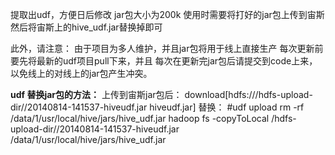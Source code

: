 提取出udf，方便日后修改
jar包大小为200k
使用时需要将打好的jar包上传到宙斯
然后将宙斯上的hive_udf.jar替换掉即可

此外，请注意：
由于项目为多人维护，并且jar包将用于线上直接生产
每次更新前要先将最新的udf项目pull下来，并且
每次在更新完jar包后请提交到code上来，以免线上的对线上的jar包产生冲突。

**udf 替换jar包的方法：**
上传到宙斯jar包后：
download[hdfs:///hdfs-upload-dir//20140814-141537-hiveudf.jar hiveudf.jar]
替换：
#udf upload
rm -rf /data/1/usr/local/hive/jars/hive_udf.jar
hadoop fs -copyToLocal /hdfs-upload-dir//20140814-141537-hiveudf.jar /data/1/usr/local/hive/jars/hive_udf.jar

